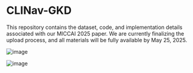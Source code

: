 # CLINav-GKD
This repository contains the dataset, code, and implementation details associated with our MICCAI 2025 paper.
We are currently finalizing the upload process, and all materials will be fully available by May 25, 2025.



![image](https://github.com/user-attachments/assets/c70bc492-ea32-488c-babd-caa6177ac6b0)

![image](https://github.com/user-attachments/assets/b5fc0f46-8399-4a7e-af36-a2a528ca6b91)

